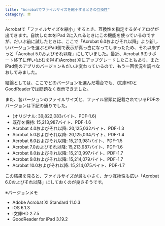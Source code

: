```yaml
---
title: "Acrobatでファイルサイズを縮小するときの互換性"
category: 本
---
```


Acrobatで「ファイルサイズを縮小」するとき、互換性を指定するダイアログが出てきます。自炊した本をiPad 2に入れるときにこの機能を使っているのですが、だいぶ前に試したときは、ここで「Acrobat 6.0およびそれ以降」より新しいバージョンを選ぶとiPad側で表示が真っ白になってしまったため、それ以来ずっと「Acrobat 5.0およびそれ以降」にしていました。最近、Acrobat 9のサポート終了に伴い(止むを得ず)Acrobat XIにアップグレードしたこともあり、またiPad側のアプリのバージョンもだいぶ変わっているので、もう一回状況を調べなおしてみました。

結論としては、ここでどのバージョンを選んだ場合でも、i文庫HDとGoodReaderでは問題なく表示できました。

また、各バージョンのファイルサイズと、ファイル冒頭に記載されているPDFのバージョンは下記の通りでした。

- (オリジナル: 39,822,083バイト、PDF-1.6)
- 既存を保持: 15,213,987バイト、PDF-1.6
- Acrobat 4.0およびそれ以降: 20,125,032バイト、PDF-1.3
- Acrobat 5.0およびそれ以降: 20,125,034バイト、PDF-1.4
- Acrobat 6.0およびそれ以降: 15,213,981バイト、PDF-1.5
- Acrobat 7.0およびそれ以降: 15,213,987バイト、PDF-1.6
- Acrobat 8.0およびそれ以降: 15,213,997バイト、PDF-1.7
- Acrobat 9.0およびそれ以降: 15,214,079バイト、PDF-1.7
- Acrobat 10.0およびそれ以降: 15,214,075バイト、PDF-1.7

この結果を見ると、ファイルサイズが最も小さく、かつ互換性も広い「Acrobat 6.0およびそれ以降」にしておくのが良さそうです。

※バージョンメモ

- Adobe Acrobat XI Standard 11.0.3
- iOS 6.1.3
- i文庫HD 2.7.5
- GoodReader for iPad 3.19.2
